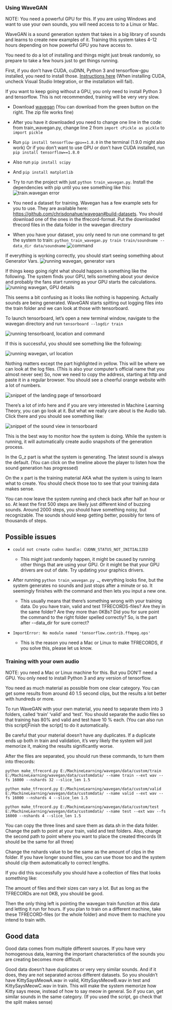 ### Using WaveGAN
NOTE: You need a powerful GPU for this. If you are using Windows and want to use your own sounds, you will need access to to a Linux or Mac.

WaveGAN is a sound generation system that takes in a big library of sounds and learns to create new examples of it. Training this system takes 4-12 hours depending on how powerful GPU you have access to. 

You need to do a lot of installing and things might just break randomly, so prepare to take a few hours just to get things running. 

First, if you don’t have CUDA, cuDNN, Python 3 and tensorflow-gpu installed, you need to install those. [Instructions here](https://docs.nvidia.com/deeplearning/sdk/cudnn-install/index.html) (When installing CUDA, uncheck Visual Studio Integration, or the installation will fail). 

If you want to keep going without a GPU, you only need to install Python 3 and tensorflow. This is not recommended, training will be very very slow. 

* Download [wavegan](https://github.com/chrisdonahue/wavegan) (You can download from the green button on the right. The zip file works fine)

* After you have it downloaded you need to change one line in the code:
from train_wavegan.py, change line 2 from
```import cPickle as pickle```
to
```import pickle```

* Run ```pip install tensorflow-gpu==1.8.0``` in the terminal (1.9.0 might also work)
Or if you don’t want to use GPU or don’t have CUDA installed, run ```pip install tensorflow==1.8.0```
* Also run ```pip install scipy```
* And ```pip install matplotlib```

* Try to run the project with just ```python train_wavegan.py```. Install the dependencies with pip until you see something like this:
![train.wavegan error](images/trainwavegan.PNG)

* You need a dataset for training. Wavegan has a few example sets for you to use. They are available here: https://github.com/chrisdonahue/wavegan#build-datasets. You should download one of the ones in the tfrecord-format.
Put the downloaded tfrecord files in the data folder in the wavegan directory

* When you have your dataset, you only need to run one command to get the system to train:
```python train_wavegan.py train train/soundname --data_dir data/soundname```
![command](images/command.PNG)



If everything is working correctly, you should start seeing something about Generator Vars.
![running wavegan, generator vars](images/runwavegan_LI.jpg)

If things keep going right what should happen is something like the following. The system finds your GPU, tells something about your device and probably the fans start running as your GPU starts the calculations. 
![running wavegan, GPU details](images/waveganrunning.PNG)


This seems a bit confusing as it looks like nothing is happening. Actually sounds are being generated. WaveGAN starts spitting out logging files into the train folder and we can look at those with tensorboard.

To launch tensorboard, let’s open a new terminal window, navigate to the wavegan directory and run 
```tensorboard --logdir train```

![running tensorboard, location and command](images/runtensorboard.PNG)

If this is successful, you should see something like the following:

![running wavegan, url location](images/tensorboardurl.PNG)

Nothing matters except the part highlighted in yellow. This will be where we can look at the log files. (This is also your computer’s official name that you almost never see)
So, now we need to copy the address, starting at http and paste it in a regular browser. You should see a cheerful orange website with a lot of numbers.

![snippet of the landing page of tensorboard](images/tensorboard.PNG)

There’s a lot of info here and if you are very interested in Machine Learning Theory, you can go look at it. But what we really care about is the Audio tab. Click there and you should see something like:

![snippet of the sound view in tensorboard](images/soundview.PNG)

This is the best way to monitor how the system is doing. While the system is running, it will automatically create audio snapshots of the generation process. 

In the G_z part is what the system is generating. The latest sound is always the default. (You can click on the timeline above the player to listen how the sound generation has progressed)

On the x part is the training material AKA what the system is using to learn what to create. You should check those too to see that your training data makes sense. 

You can now leave the system running and check back after half an hour or so. At least the first 500 steps are likely just different kind of buzzing sounds. Around 2000 steps, you should have something noisy, but recognizable. The sounds should keep getting better, possibly for tens of thousands of steps.

## Possible issues
* ```could not create cudnn handle: CUDNN_STATUS_NOT_INITIALIZED```
  * This might just randomly happen, it might be caused by running other things that are using your GPU. Or it might be that your GPU drivers are out of date. Try updating your graphics drivers.
* After running ```python train_wavegan.py …```, everything looks fine, but the system generates no sounds and just stops after a minute or so. It seemingly finishes with the command and then lets you input a new one. 
  * This usually means that there’s something wrong with your training data. Do you have train, valid and test TFRECORDS-files? Are they in the same folder? Are they more than 0KBs? Did you for sure point the command to the right folder spelled correctly? So, is the part after --data_dir for sure correct?

* ```ImportError: No module named 'tensorflow.contrib.ffmpeg.ops'```
  * This is the reason you need a Mac or Linux to make TFRECORDS, if you solve this, please let us know.

### Training with your own audio
NOTE: you need a Mac or Linux machine for this. But you DON’T need a GPU.
You only need to install Python 3 and any version of tensorflow.

You need as much material as possible from one clear category. You can get some results from around 40 1.5 second clips, but the results a lot better with hundreds or more.

To run WaveGAN with your own material, you need to separate them into 3 folders, called ‘train’ ‘valid’ and ‘test’. You should separate the audio files so that training has 80% and valid and test have 10 % each. (You can also run this script[Finish the script] to do it automatically.

Be careful that your material doesn’t have any duplicates. If a duplicate ends up both in train and validation, it’s very likely the system will just memorize it, making the results significantly worse.

After the files are separated, you should run these commands, to turn them into tfrecords:

```python make_tfrecord.py E:/MachineLearning/wavegan/data/custom/train E:/MachineLearning/wavegan/data/customdata/ --name train --ext wav --fs 16000 --nshards 32 --slice_len 1.5```

```python make_tfrecord.py E:/MachineLearning/wavegan/data/custom/valid E:/MachineLearning/wavegan/data/customdata/ --name valid --ext wav --fs 16000 --nshards 4 --slice_len 1.5```

```python make_tfrecord.py E:/MachineLearning/wavegan/data/custom/test E:/MachineLearning/wavegan/data/customdata/ --name test --ext wav --fs 16000 --nshards 4 --slice_len 1.5```

You can copy the three lines and save them as data.sh in the data folder. Change the path to point at your train, valid and test folders. Also, change the second path to point where you want to place the created tfrecords (It should be the same for all three)

Change the nshards value to be the same as the amount of clips in the folder. If you have longer sound files, you can use those too and the system should clip them automatically to correct lengths. 

If you did this successfully you should have a collection of files that looks something like:

The amount of files and their sizes can vary a lot. But as long as the TFRECORDs are not 0KB, you should be good.

Then the only thing left is pointing the wavegan train function at this data and letting it run for hours. If you plan to train on a different machine, take these TFRECORD-files (or the whole folder) and move them to machine you intend to train with.

## Good data
Good data comes from multiple different sources. If you have very homogenous data, learning the important characteristics of the sounds you are creating becomes more difficult.

Good data doesn’t have duplicates or very very similar sounds. And if it does, they are not separated across different datasets. So you shouldn’t have KittySaysMeowA.wav in valid, KittySaysMeowB.wav in test and KittySaysMeowC.wav in train. This will make the system memorize how Kitty says meow, instead of how to say meow in general. So if you can, get similar sounds in the same category. (If you used the script, go check that the split makes sense) 



